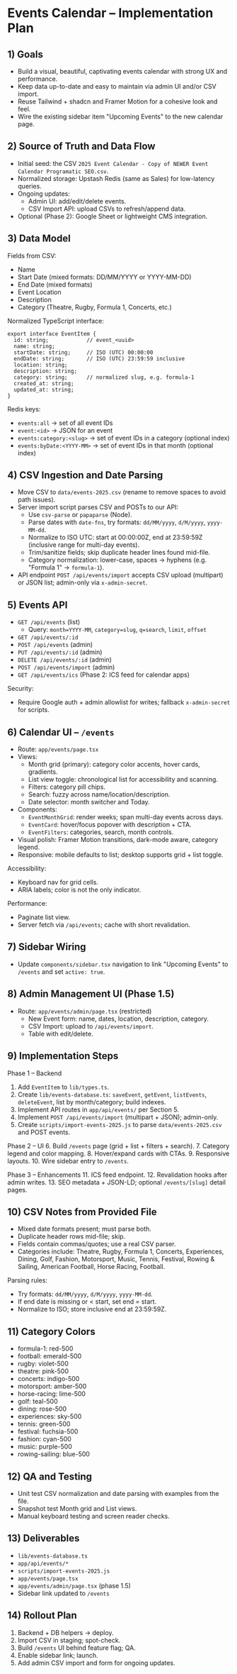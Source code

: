 # Events Calendar – Implementation Plan

## 1) Goals
- Build a visual, beautiful, captivating events calendar with strong UX and performance.
- Keep data up-to-date and easy to maintain via admin UI and/or CSV import.
- Reuse Tailwind + shadcn and Framer Motion for a cohesive look and feel.
- Wire the existing sidebar item "Upcoming Events" to the new calendar page.

## 2) Source of Truth and Data Flow
- Initial seed: the CSV `2025 Event Calendar - Copy of NEWER Event Calendar Programatic SEO.csv`.
- Normalized storage: Upstash Redis (same as Sales) for low-latency queries.
- Ongoing updates:
  - Admin UI: add/edit/delete events.
  - CSV Import API: upload CSVs to refresh/append data.
- Optional (Phase 2): Google Sheet or lightweight CMS integration.

## 3) Data Model
Fields from CSV:
- Name
- Start Date (mixed formats: DD/MM/YYYY or YYYY-MM-DD)
- End Date (mixed formats)
- Event Location
- Description
- Category (Theatre, Rugby, Formula 1, Concerts, etc.)

Normalized TypeScript interface:

```
export interface EventItem {
  id: string;            // event_<uuid>
  name: string;
  startDate: string;     // ISO (UTC) 00:00:00
  endDate: string;       // ISO (UTC) 23:59:59 inclusive
  location: string;
  description: string;
  category: string;      // normalized slug, e.g. formula-1
  created_at: string;
  updated_at: string;
}
```

Redis keys:
- `events:all` → set of all event IDs
- `event:<id>` → JSON for an event
- `events:category:<slug>` → set of event IDs in a category (optional index)
- `events:byDate:<YYYY-MM>` → set of event IDs in that month (optional index)

## 4) CSV Ingestion and Date Parsing
- Move CSV to `data/events-2025.csv` (rename to remove spaces to avoid path issues).
- Server import script parses CSV and POSTs to our API:
  - Use `csv-parse` or `papaparse` (Node).
  - Parse dates with `date-fns`, try formats: `dd/MM/yyyy`, `d/M/yyyy`, `yyyy-MM-dd`.
  - Normalize to ISO UTC: start at 00:00:00Z, end at 23:59:59Z (inclusive range for multi-day events).
  - Trim/sanitize fields; skip duplicate header lines found mid-file.
  - Category normalization: lower-case, spaces → hyphens (e.g. "Formula 1" → `formula-1`).
- API endpoint `POST /api/events/import` accepts CSV upload (multipart) or JSON list; admin-only via `x-admin-secret`.

## 5) Events API
- `GET /api/events` (list)
  - Query: `month=YYYY-MM`, `category=slug`, `q=search`, `limit`, `offset`
- `GET /api/events/:id`
- `POST /api/events` (admin)
- `PUT /api/events/:id` (admin)
- `DELETE /api/events/:id` (admin)
- `POST /api/events/import` (admin)
- `GET /api/events/ics` (Phase 2: ICS feed for calendar apps)

Security:
- Require Google auth + admin allowlist for writes; fallback `x-admin-secret` for scripts.

## 6) Calendar UI – `/events`
- Route: `app/events/page.tsx`
- Views:
  - Month grid (primary): category color accents, hover cards, gradients.
  - List view toggle: chronological list for accessibility and scanning.
  - Filters: category pill chips.
  - Search: fuzzy across name/location/description.
  - Date selector: month switcher and Today.
- Components:
  - `EventMonthGrid`: render weeks; span multi-day events across days.
  - `EventCard`: hover/focus popover with description + CTA.
  - `EventFilters`: categories, search, month controls.
- Visual polish: Framer Motion transitions, dark-mode aware, category legend.
- Responsive: mobile defaults to list; desktop supports grid + list toggle.

Accessibility:
- Keyboard nav for grid cells.
- ARIA labels; color is not the only indicator.

Performance:
- Paginate list view.
- Server fetch via `/api/events`; cache with short revalidation.

## 7) Sidebar Wiring
- Update `components/sidebar.tsx` navigation to link "Upcoming Events" to `/events` and set `active: true`.

## 8) Admin Management UI (Phase 1.5)
- Route: `app/events/admin/page.tsx` (restricted)
  - New Event form: name, dates, location, description, category.
  - CSV Import: upload to `/api/events/import`.
  - Table with edit/delete.

## 9) Implementation Steps
Phase 1 – Backend
1. Add `EventItem` to `lib/types.ts`.
2. Create `lib/events-database.ts`: `saveEvent`, `getEvent`, `listEvents`, `deleteEvent`, list by month/category; build indexes.
3. Implement API routes in `app/api/events/` per Section 5.
4. Implement `POST /api/events/import` (multipart + JSON); admin-only.
5. Create `scripts/import-events-2025.js` to parse `data/events-2025.csv` and POST events.

Phase 2 – UI
6. Build `/events` page (grid + list + filters + search).
7. Category legend and color mapping.
8. Hover/expand cards with CTAs.
9. Responsive layouts.
10. Wire sidebar entry to `/events`.

Phase 3 – Enhancements
11. ICS feed endpoint.
12. Revalidation hooks after admin writes.
13. SEO metadata + JSON-LD; optional `/events/[slug]` detail pages.

## 10) CSV Notes from Provided File
- Mixed date formats present; must parse both.
- Duplicate header rows mid-file; skip.
- Fields contain commas/quotes; use a real CSV parser.
- Categories include: Theatre, Rugby, Formula 1, Concerts, Experiences, Dining, Golf, Fashion, Motorsport, Music, Tennis, Festival, Rowing & Sailing, American Football, Horse Racing, Football.

Parsing rules:
- Try formats: `dd/MM/yyyy`, `d/M/yyyy`, `yyyy-MM-dd`.
- If end date is missing or < start, set end = start.
- Normalize to ISO; store inclusive end at 23:59:59Z.

## 11) Category Colors
- formula-1: red-500
- football: emerald-500
- rugby: violet-500
- theatre: pink-500
- concerts: indigo-500
- motorsport: amber-500
- horse-racing: lime-500
- golf: teal-500
- dining: rose-500
- experiences: sky-500
- tennis: green-500
- festival: fuchsia-500
- fashion: cyan-500
- music: purple-500
- rowing-sailing: blue-500

## 12) QA and Testing
- Unit test CSV normalization and date parsing with examples from the file.
- Snapshot test Month grid and List views.
- Manual keyboard testing and screen reader checks.

## 13) Deliverables
- `lib/events-database.ts`
- `app/api/events/*`
- `scripts/import-events-2025.js`
- `app/events/page.tsx`
- `app/events/admin/page.tsx` (phase 1.5)
- Sidebar link updated to `/events`

## 14) Rollout Plan
1. Backend + DB helpers → deploy.
2. Import CSV in staging; spot-check.
3. Build `/events` UI behind feature flag; QA.
4. Enable sidebar link; launch.
5. Add admin CSV import and form for ongoing updates.
